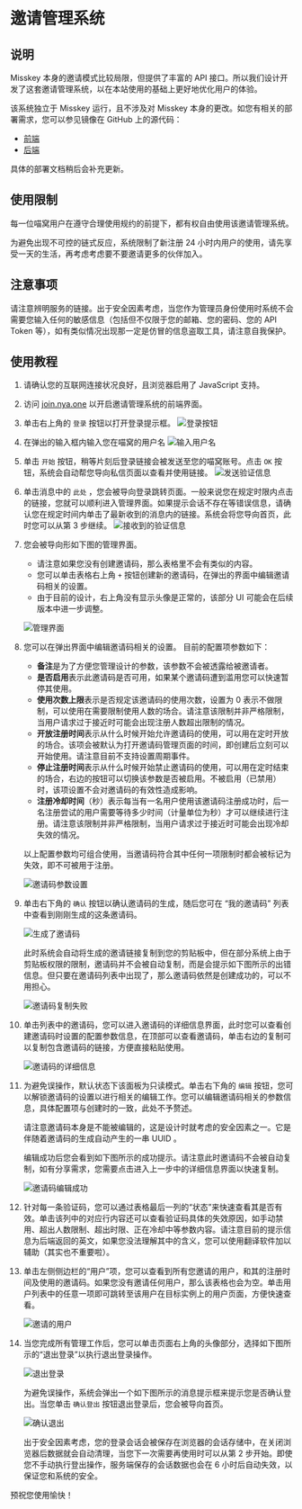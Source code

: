 # 邀请管理系统

## 说明

Misskey 本身的邀请模式比较局限，但提供了丰富的 API 接口。所以我们设计开发了这套邀请管理系统，以在本站使用的基础上更好地优化用户的体验。

该系统独立于 Misskey 运行，且不涉及对 Misskey 本身的更改。如您有相关的部署需求，您可以参见镜像在 GitHub 上的源代码：

- [前端](https://github.com/nyaone/join-frontend)
- [后端](https://github.com/nyaone/join-backend)

具体的部署文档稍后会补充更新。

## 使用限制

每一位喵窝用户在遵守合理使用规约的前提下，都有权自由使用该邀请管理系统。

为避免出现不可控的链式反应，系统限制了新注册 24 小时内用户的使用，请先享受一天的生活，再考虑考虑要不要邀请更多的伙伴加入。

## 注意事项

请注意辨明服务的链接。出于安全因素考虑，当您作为管理员身份使用时系统不会需要您输入任何的敏感信息（包括但不仅限于您的邮箱、您的密码、您的 API Token 等），如有类似情况出现那一定是仿冒的信息盗取工具，请注意自我保护。

## 使用教程

1. 请确认您的互联网连接状况良好，且浏览器启用了 JavaScript 支持。

2. 访问 [join.nya.one](https://join.nya.one) 以开启邀请管理系统的前端界面。

3. 单击右上角的 `登录` 按钮以打开登录提示框。
    ![登录按钮](./assets/login-button.png)

4. 在弹出的输入框内输入您在喵窝的用户名
    ![输入用户名](./assets/input-username.png)

5. 单击 `开始` 按钮，稍等片刻后登录链接会被发送至您的喵窝账号。点击 `OK` 按钮，系统会自动帮您导向私信页面以查看并使用链接。
    ![发送验证信息](./assets/message-sent-notice.png)

6. 单击消息中的 `此处` ，您会被导向登录跳转页面。一般来说您在规定时限内点击的链接，您就可以顺利进入管理界面。如果提示会话不存在等错误信息，请确认您在规定时间内单击了最新收到的消息内的链接。系统会将您导向首页，此时您可以从第 3 步继续。
    ![接收到的验证信息](./assets/message-received.png)

7. 您会被导向形如下图的管理界面。

    - 请注意如果您没有创建邀请码，那么表格里不会有类似的内容。
    - 您可以单击表格右上角 `+` 按钮创建新的邀请码，在弹出的界面中编辑邀请码相关的设置。
    - 由于目前的设计，右上角没有显示头像是正常的，该部分 UI 可能会在后续版本中进一步调整。

    ![管理界面](./assets/admin-page-ui.png)

8. 您可以在弹出界面中编辑邀请码相关的设置。
    目前的配置项参数如下：

    - **备注**是为了方便您管理设计的参数，该参数不会被透露给被邀请者。
    - **是否启用**表示此邀请码是否可用，如果某个邀请码遭到滥用您可以快速暂停其使用。
    - **使用次数上限**表示是否规定该邀请码的使用次数，设置为 0 表示不做限制，可以使用在需要限制使用人数的场合。请注意该限制并非严格限制，当用户请求过于接近时可能会出现注册人数超出限制的情况。
    - **开放注册时间**表示从什么时候开始允许邀请码的使用，可以用在定时开放的场合。该项会被默认为打开邀请码管理页面的时间，即创建后立刻可以开始使用。请注意目前不支持设置周期事件。
    - **停止注册时间**表示从什么时候开始禁止邀请码的使用，可以用在定时结束的场合，右边的按钮可以切换该参数是否被启用。不被启用（已禁用）时，该项设置不会对邀请码的有效性造成影响。
    - **注册冷却时间**（秒）表示每当有一名用户使用该邀请码注册成功时，后一名注册尝试的用户需要等待多少时间（计量单位为秒）才可以继续进行注册。请注意该限制并非严格限制，当用户请求过于接近时可能会出现冷却失效的情况。
    
    以上配置参数均可组合使用，当邀请码符合其中任何一项限制时都会被标记为失效，即不可被用于注册。

    ![邀请码参数设置](./assets/code-props-setting.png)

9. 单击右下角的 `确认` 按钮以确认邀请码的生成，随后您可在 “我的邀请码” 列表中查看到刚刚生成的这条邀请码。

    ![生成了邀请码](./assets/code-generated.png)

    此时系统会自动将生成的邀请链接复制到您的剪贴板中，但在部分系统上由于剪贴板权限的限制，邀请码并不会被自动复制，而是会提示如下图所示的出错信息。但只要在邀请码列表中出现了，那么邀请码依然是创建成功的，可以不用担心。

    ![邀请码复制失败](./assets/code-copy-error.png)

10. 单击列表中的邀请码，您可以进入邀请码的详细信息界面，此时您可以查看创建邀请码时设置的配置参数信息，在顶部可以查看邀请码，单击右边的复制可以复制包含邀请码的链接，方便直接粘贴使用。

    ![邀请码的详细信息](./assets/code-details-after-create.png)

11. 为避免误操作，默认状态下该面板为只读模式。单击右下角的 `编辑` 按钮，您可以解锁邀请码的设置以进行相关的编辑工作。您可以编辑邀请码相关的参数信息，具体配置项与创建时的一致，此处不予赘述。

    请注意邀请码本身是不能被编辑的，这是设计时就考虑的安全因素之一。它是伴随着邀请码的生成自动产生的一串 UUID 。

    编辑成功后您会看到如下图所示的成功提示。请注意此时邀请码不会被自动复制，如有分享需求，您需要点击进入上一步中的详细信息界面以快速复制。

    ![邀请码编辑成功](./assets/code-edit-success.png)

12. 针对每一条验证码，您可以通过表格最后一列的“状态”来快速查看其是否有效。单击该列中的对应行内容还可以查看验证码具体的失效原因，如手动禁用、超出人数限制、超出时限、正在冷却中等参数内容。请注意目前的提示信息为后端返回的英文，如果您没法理解其中的含义，您可以使用翻译软件加以辅助（其实也不重要啦）。

13. 单击左侧侧边栏的“用户”项，您可以查看到所有您邀请的用户，和其的注册时间及使用的邀请码。如果您没有邀请任何用户，那么该表格也会为空。单击用户列表中的任意一项即可跳转至该用户在目标实例上的用户页面，方便快速查看。

    ![邀请的用户](./assets/invited-users.png)

14. 当您完成所有管理工作后，您可以单击页面右上角的头像部分，选择如下图所示的“退出登录”以执行退出登录操作。

    ![退出登录](./assets/logout-button.png)

    为避免误操作，系统会弹出一个如下图所示的消息提示框来提示您是否确认登出。当您单击 `确认登出` 按钮退出登录后，您会被导向首页。

    ![确认退出](./assets/logout-confirm.png)

    出于安全因素考虑，您的登录会话会被保存在浏览器的会话存储中，在关闭浏览器后数据就会自动清理，当您下一次需要再使用时可以从第 2 步开始。即使您不手动执行登出操作，服务端保存的会话数据也会在 6 小时后自动失效，以保证您和系统的安全。

预祝您使用愉快！
